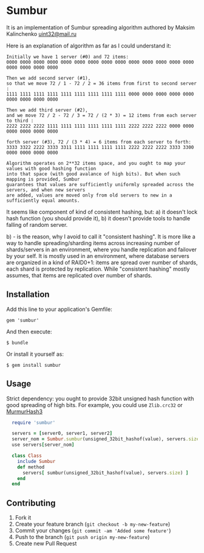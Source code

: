 # Sumbur

It is an implementation of Sumbur spreading algorithm authored by Maksim Kalinchenko uint32@mail.ru

Here is an explanation of algorithm as far as I could understand it:

    Initially we have 1 server (#0) and 72 items:
    0000 0000 0000 0000 0000 0000 0000 0000 0000 0000 0000 0000 0000 0000 0000 0000 0000 0000
    
    Then we add second server (#1),
    so that we move 72 / 1 - 72 / 2 = 36 items from first to second server :
    1111 1111 1111 1111 1111 1111 1111 1111 1111 0000 0000 0000 0000 0000 0000 0000 0000 0000

    Then we add third server (#2),
    and we move 72 / 2 - 72 / 3 = 72 / (2 * 3) = 12 items from each server to third :
    2222 2222 2222 1111 1111 1111 1111 1111 1111 2222 2222 2222 0000 0000 0000 0000 0000 0000

    forth server (#3), 72 / (3 * 4) = 6 items from each server to forth:
    3333 3322 2222 3333 3311 1111 1111 1111 1111 2222 2222 2222 3333 3300 0000 0000 0000 0000
    
    Algorithm operates on 2**32 items space, and you ought to map your values with good hashing function
    into that space (with good avalance of high bits). But when such mapping is provided, Sumbur
    guarantees that values are sufficiently uniformly spreaded across the servers, and when new servers
    are added, values are moved only from old servers to new in a sufficiently equal amounts.

It seems like component of kind of consistent hashing, but:
a) it doesn't lock hash function (you should provide it),
b) it doesn't provide tools to handle falling of random server.

b) - is the reason, why I avoid to call it "consistent hashing". It is more like a way to handle
spreading/sharding items across increasing number of shards/servers in an environment, where you
handle replication and failover by your self. It is mostly used in an environment, where database
servers are organized in a kind of RAID0+1: items are spread over number of shards, each shard is
protected by replication. While "consistent hashing" mostly assumes, that items are replicated over
number of shards.

## Installation

Add this line to your application's Gemfile:

    gem 'sumbur'

And then execute:

    $ bundle

Or install it yourself as:

    $ gem install sumbur

## Usage
Strict dependency: you ought to provide 32bit unsigned hash function with good spreading of high bits.
For example, you could use `Zlib.crc32` or [MurmurHash3](https://github.com/funny-falcon/murmurhash3-ruby) 

```ruby
  require 'sumbur'

  servers = [server0, server1, server2]
  server_nom = Sumbur.sumbur(unsigned_32bit_hashof(value), servers.size) # => 0 <= int < servers.size
  use servers[server_nom]

  class Class
    include Sumbur
    def method
      servers[ sumbur(unsigned_32bit_hashof(value), servers.size) ]
    end
  end
```

## Contributing

1. Fork it
2. Create your feature branch (`git checkout -b my-new-feature`)
3. Commit your changes (`git commit -am 'Added some feature'`)
4. Push to the branch (`git push origin my-new-feature`)
5. Create new Pull Request
